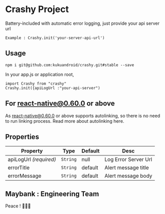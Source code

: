 # Crashy Project 

Battery-included with automatic error logging, just provide your api server url

```Example : Crashy.init('your-server-api-url')```

## Usage

``` npm i git@github.com:kukuandroid/crashy.git#stable --save ```

In your app.js or application root,
```
import Crashy from "crashy"
Crashy.init({apiLogUrl :"your-api-server")
```


## For react-native@0.60.0 or above

As react-native@0.60.0 or above supports autolinking, so there is no need to run linking process. Read more about autolinking here.


## Properties
Property | Type | Default | Desc
--- | --- | --- | ---
apiLogUrl *(required)* | `String` | null | Log Error Server Url
errorTitle  | `String` | default | Alert message title
errorMessage | `String` | default | Alert message body


## Maybank : Engineering Team

Peace ! ✌🏻🍻
